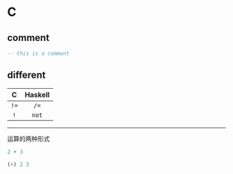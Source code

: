 # C

## comment

```hs
-- this is a comment
```

## different

|  C   | Haskell |
| :--: | :-----: |
| `!=` |  `/=`   |
| `!`  |  `not`  |

---

运算的两种形式

```hs
2 + 3
```

```hs
(+) 2 3
```
